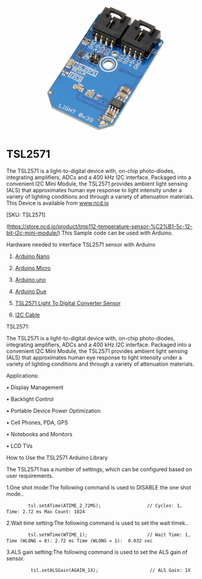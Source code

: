[![TSL2571](TSL2571_I2C.png)](https://store.ncd.io/product/tsl2571-light-to-digital-converter-programmable-analog-gain-i2c-mini-module/)

# TSL2571

The TSL2571 is a light-to-digital device with, on-chip photo-diodes, integrating amplifiers, ADCs and a 400 kHz I2C interface.  Packaged into a convenient I2C Mini Module, the TSL2571 provides ambient light sensing (ALS) that approximates human eye response to light intensity under a variety of lighting conditions and through a variety of attenuation materials.  
This Device is available from www.ncd.io 

[SKU: TSL2571]

(https://store.ncd.io/product/tmp112-temperature-sensor-%C2%B1-5c-12-bit-i2c-mini-module/)
This Sample code can be used with Arduino.

Hardware needed to interface TSL2571 sensor with Arduino

1. <a href="https://store.ncd.io/product/i2c-shield-for-arduino-nano/">Arduino Nano</a>

2. <a href="https://store.ncd.io/product/i2c-shield-for-arduino-micro-with-i2c-expansion-port/">Arduino Micro</a>

3. <a href="https://store.ncd.io/product/i2c-shield-for-arduino-uno/">Arduino uno</a>

4. <a href="https://store.ncd.io/product/dual-i2c-shield-for-arduino-due-with-modular-communications-interface/">Arduino Due</a>

5. <a href="https://store.ncd.io/product/tsl2571-light-to-digital-converter-programmable-analog-gain-i2c-mini-module/">TSL2571 Light To Digital Converter Sensor</a>

6. <a href="https://store.ncd.io/product/i%C2%B2c-cable/">I2C Cable</a>

TSL2571:

The TSL2571 is a light-to-digital device with, on-chip photo-diodes, integrating amplifiers, ADCs and a 400 kHz I2C interface.  Packaged into a convenient I2C Mini Module, the TSL2571 provides ambient light sensing (ALS) that approximates human eye response to light intensity under a variety of lighting conditions and through a variety of attenuation materials.  

Applications:

• Display Management

• Backlight Control

• Portable Device Power Optimization

• Cell Phones, PDA, GPS

• Notebooks and Monitors

• LCD TVs

How to Use the TSL2571 Arduino Library

The TSL2571 has a number of settings, which can be configured based on user requirements.
          
1.One shot mode:The following command is used to DISABLE the one shot mode..

            tsl.setATime(ATIME_2_72MS);                 // Cycles: 1, Time: 2.72 ms Max Count: 1024
            
2.Wait time setting:The following command is used to set the wait timek..

            tsl.setWTime(WTIME_1);                      // Wait Time: 1, Time (WLONG = 0): 2.72 ms Time (WLONG = 1):  0.032 sec
                   
3.ALS gain setting:The following command is used to  set the ALS gain of sensor.           
          
             tsl.setALSGain(AGAIN_1X);                   // ALS Gain: 1X
            
